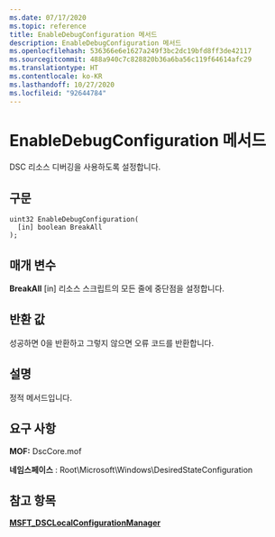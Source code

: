 ```yaml
---
ms.date: 07/17/2020
ms.topic: reference
title: EnableDebugConfiguration 메서드
description: EnableDebugConfiguration 메서드
ms.openlocfilehash: 536366e6e1627a249f3bc2dc19bfd8ff3de42117
ms.sourcegitcommit: 488a940c7c828820b36a6ba56c119f64614afc29
ms.translationtype: HT
ms.contentlocale: ko-KR
ms.lasthandoff: 10/27/2020
ms.locfileid: "92644784"
---
```

# <a name="enabledebugconfiguration-method"></a>EnableDebugConfiguration 메서드

DSC 리소스 디버깅을 사용하도록 설정합니다.

## <a name="syntax"></a>구문

```mof
uint32 EnableDebugConfiguration(
  [in] boolean BreakAll
);
```

## <a name="parameters"></a>매개 변수

**BreakAll** \[in\] 리소스 스크립트의 모든 줄에 중단점을 설정합니다.

## <a name="return-value"></a>반환 값

성공하면 0을 반환하고 그렇지 않으면 오류 코드를 반환합니다.

## <a name="remarks"></a>설명

정적 메서드입니다.

## <a name="requirements"></a>요구 사항

**MOF:** DscCore.mof

**네임스페이스** : Root\Microsoft\Windows\DesiredStateConfiguration

## <a name="see-also"></a>참고 항목

[**MSFT_DSCLocalConfigurationManager**](msft-dsclocalconfigurationmanager.md)
